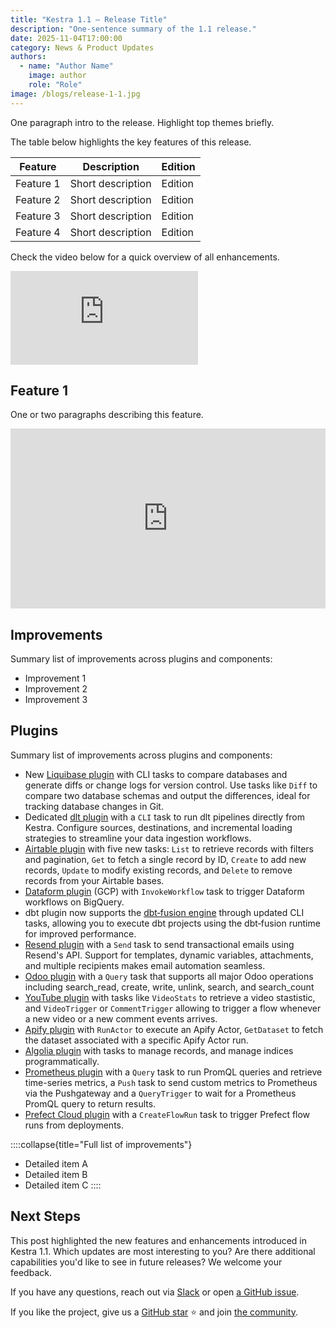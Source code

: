 ```yaml
---
title: "Kestra 1.1 — Release Title"
description: "One‑sentence summary of the 1.1 release."
date: 2025-11-04T17:00:00
category: News & Product Updates
authors:
  - name: "Author Name"
    image: author
    role: "Role"
image: /blogs/release-1-1.jpg
---
```



One paragraph intro to the release. Highlight top themes briefly.

The table below highlights the key features of this release.

| Feature | Description | Edition |
|---|---|---|
| Feature 1 | Short description | Edition |
| Feature 2 | Short description | Edition |
| Feature 3 | Short description | Edition |
| Feature 4 | Short description | Edition |


Check the video below for a quick overview of all enhancements.

<div class="video-container">
  <iframe src="https://www.youtube.com/embed/VIDEO_ID" title="Kestra 1.1 Overview" frameborder="0" allow="accelerometer; autoplay; clipboard-write; encrypted-media; gyroscope; picture-in-picture; web-share" referrerpolicy="strict-origin-when-cross-origin" allowfullscreen></iframe>
</div>


## Feature 1

One or two paragraphs describing this feature.


<div style="position: relative; padding-bottom: calc(48.95833333333333% + 41px); height: 0; width: 100%;"><iframe src="https://demo.arcade.software/ARCADE_ID_1?embed&embed_mobile=tab&embed_desktop=inline&show_copy_link=true" title="Feature Demo 1 | Kestra" frameborder="0" loading="lazy" webkitallowfullscreen mozallowfullscreen allowfullscreen allow="clipboard-write" style="position: absolute; top: 0; left: 0; width: 100%; height: 100%; color-scheme: light;"></iframe></div>


## Improvements

Summary list of improvements across plugins and components:
- Improvement 1
- Improvement 2
- Improvement 3


## Plugins

Summary list of improvements across plugins and components:
- New [Liquibase plugin](https://github.com/kestra-io/kestra/issues/9799) with CLI tasks to compare databases and generate diffs or change logs for version control. Use tasks like `Diff` to compare two database schemas and output the differences, ideal for tracking database changes in Git.
- Dedicated [dlt plugin](https://github.com/kestra-io/kestra/issues/11114) with a `CLI` task to run dlt pipelines directly from Kestra. Configure sources, destinations, and incremental loading strategies to streamline your data ingestion workflows.
- [Airtable plugin](https://github.com/kestra-io/kestra/issues/11212) with five new tasks: `List` to retrieve records with filters and pagination, `Get` to fetch a single record by ID, `Create` to add new records, `Update` to modify existing records, and `Delete` to remove records from your Airtable bases.
- [Dataform plugin](https://github.com/kestra-io/plugin-gcp/pull/532/files) (GCP) with `InvokeWorkflow` task to trigger Dataform workflows on BigQuery.
- dbt plugin now supports the [dbt‑fusion engine](https://github.com/kestra-io/plugin-dbt/issues/205) through updated CLI tasks, allowing you to execute dbt projects using the dbt‑fusion runtime for improved performance.
- [Resend plugin](https://github.com/kestra-io/plugin-resend/pull/4/files) with a `Send` task to send transactional emails using Resend's API. Support for templates, dynamic variables, attachments, and multiple recipients makes email automation seamless.
- [Odoo plugin](https://github.com/kestra-io/kestra/issues/11300) with a `Query` task that supports all major Odoo operations including search_read, create, write, unlink, search, and search_count
- [YouTube plugin](https://github.com/kestra-io/plugin-youtube/pull/4/files) with tasks like `VideoStats` to retrieve a video stastistic, and `VideoTrigger` or `CommentTrigger` allowing to trigger a flow whenever a new video or a new comment events arrives.
- [Apify plugin](https://github.com/kestra-io/plugin-apify/pull/4) with `RunActor` to execute an Apify Actor, `GetDataset` to fetch the dataset associated with a specific Apify Actor run.
- [Algolia plugin](https://github.com/kestra-io/plugin-algolia/pull/3) with tasks to manage records, and manage indices programmatically.
- [Prometheus plugin](https://github.com/kestra-io/plugin-prometheus/pull/3) with a `Query` task to run PromQL queries and retrieve time-series metrics, a `Push` task to send custom metrics to Prometheus via the Pushgateway and a `QueryTrigger` to wait for a Prometheus PromQL query to return results.
- [Prefect Cloud plugin](https://github.com/kestra-io/plugin-prefect/pull/3) with a `CreateFlowRun` task to trigger Prefect flow runs from deployments.

::::collapse{title="Full list of improvements"}
- Detailed item A
- Detailed item B
- Detailed item C
::::


## Next Steps

This post highlighted the new features and enhancements introduced in Kestra 1.1. Which updates are most interesting to you? Are there additional capabilities you'd like to see in future releases? We welcome your feedback.

If you have any questions, reach out via [Slack](https://kestra.io/slack) or open [a GitHub issue](https://github.com/kestra-io/kestra).

If you like the project, give us a [GitHub star](https://github.com/kestra-io/kestra) ⭐️ and join [the community](https://kestra.io/slack).
